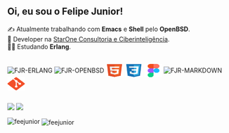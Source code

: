 ## Oi, eu sou o Felipe Junior!
  
✍️ Atualmente trabalhando com **Emacs** e **Shell** pelo **OpenBSD**.  
🔭 Developer na [StarOne Consultoria e Ciberinteligência](https://starone.one/).  
👨‍🎓 Estudando **Erlang**.

<div style="display: inline_block"><br>
  <img align="center" alt="FJR-ERLANG" height="30" width="40" src="https://learnyousomeerlang.com/static/img/erlang.png">
  <img align="center" alt="FJR-OPENBSD" height="30" width="40" src="https://cloud.githubusercontent.com/assets/566201/5627077/bc543184-958b-11e4-94f5-d1bddac33dfd.png">
  <img align="center" alt="FJR-HTML" height="30" width="40" src="https://raw.githubusercontent.com/devicons/devicon/master/icons/html5/html5-original.svg">
  <img align="center" alt="FJR-CSS" height="30" width="40" src="https://raw.githubusercontent.com/devicons/devicon/master/icons/css3/css3-original.svg">
  <img align="center" alt="FJR-FIGMA" height="30" width="40" src="https://raw.githubusercontent.com/devicons/devicon/master/icons/figma/figma-original.svg">
  <img align="center" alt="FJR-MARKDOWN" height="30" width="40" src="https://static-00.iconduck.com/assets.00/markdown-icon-512x512-bfxegudd.png">
  <img align="center" alt="FJR-GIT" height="30" width="40" src="https://raw.githubusercontent.com/devicons/devicon/master/icons/git/git-original.svg">
</div>
  
  ##
 
<div> 
  <a href = "mailto:felipegd.jr@gmail.com"><img src="https://img.shields.io/badge/-Gmail-%23333?style=for-the-badge&logo=gmail&logoColor=white" target="_blank"></a>
  <a href="https://www.linkedin.com/in/feejunior/" target="_blank"><img src="https://img.shields.io/badge/-LinkedIn-%230077B5?style=for-the-badge&logo=linkedin&logoColor=white" target="_blank"></a> 
</div>

<div>
  <img align="left" src="https://github-readme-stats.vercel.app/api/top-langs?username=feejunior&show_icons=true&locale=en&layout=compact&theme=transparent" alt="feejunior" /></p>
</div>

<div>
<p>&nbsp;<img align="center" src="https://github-readme-stats.vercel.app/api?username=feejunior&show_icons=true&theme=transparent" alt="feejunior" /></p>
</div>
